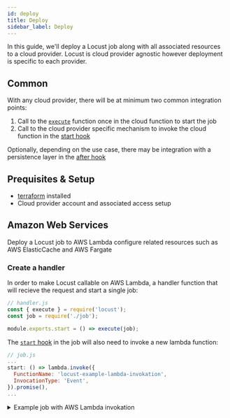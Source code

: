 ```yaml
---
id: deploy
title: Deploy
sidebar_label: Deploy
---
```


In this guide, we'll deploy a Locust job along with all associated resources to a cloud provider. Locust is cloud provider agnostic however deployment is specific to each provider.

## Common

With any cloud provider, there will be at minimum two common integration points:
1. Call to the [`execute`](/docs/api#function-executejobdefinition) function once in the cloud function to start the job
2. Call to the cloud provider specific mechanism to invoke the cloud function in the [start hook](http://localhost:3001/docs/api#function-start)

Optionally, depending on the use case, there may be integration with a persistence layer in the [after hook](http://localhost:3001/docs/api#function-after)

## Prequisites & Setup

* [terraform](https://www.terraform.io/downloads.html) installed
* Cloud provider account and associated access setup

## Amazon Web Services

Deploy a Locust job to AWS Lambda configure related resources such as AWS ElasticCache and AWS Fargate

### Create a handler

In order to make Locust callable on AWS Lambda, a handler function that will recieve the request and start a single job:
```js
// handler.js
const { execute } = require('locust');
const job = require('./job');

module.exports.start = () => execute(job);
```

The [`start` hook](http://localhost:3001/docs/api#function-start) in the job will also need to invoke a new lambda function:

```js
// job.js
...
start: () => lambda.invoke({
  FunctionName: 'locust-example-lambda-invokation',
  InvocationType: 'Event',
}).promise(),
...
```

<details>
<summary>Example job with AWS Lambda invokation</summary>
```js
// job.js
const AWS = require('aws-sdk');
const lambda = new AWS.Lambda({ apiVersion: '2015-03-31' });

module.exports job = {
  extract: async ($, browser) => ({
    'title': await $('title'),
  }),
  start: () => lambda.invoke({
      FunctionName: 'locust-example-lambda-invokation',
      InvocationType: 'Event',
    }).promise(),
  after: (jobResult, snapshot, stop) => {

    console.log(jobResult.data)

  },
  url: 'http://localhost:3000',
  config: {
    name: 'example-job',
    concurrencyLimit: 3,
    depthLimit: 2,
    delay: 3000,
  },
  connection: {
    redis: {
      port: 6379,
      host: process.env.REDIS_HOST
    },
    chrome: {
      browserWSEndpoint: `ws://${process.env.CHROME_HOST}:3000`,
    },
  }
};
```
</details>

#### Bundle

Bundle the source along with any dependencies:
```sh
zip -r ../src.zip ./
```

### Define resources

With source bundled, the next step is to create the Lambda and any other infrastructure resources. In order to accelerate this process, a terraform module, [locust-aws-terraform](https://github.com/achannarasappa/locust-aws-terraform), was created that will setup the resources needed by Locust and should be suitable for most use cases.

Add a reference to the module in your `main.tf` or equivalent terraform file:
```hcl
# main.tf
module "locust" {
  source             = "github.com/achannarasappa/locust-aws-terraform"
  private_subnet_ids = <private_subnets> # replace
  public_subnet_ids  = <public_subnets> # replace
  vpc_id             = <vpc_id> # replace
}
```

Add a lambda function that references the above bundle:
```hcl
resource "aws_lambda_function" "locust_job" {
  filename         = "src.js"
  source_code_hash = filebase64sha256("src.js")

  handler = "handler.start"
  runtime = "nodejs10.x"
  ...
}
```

The Lambda will also need access to other AWS resources. These are encapsulated in the role exposed by `locust-aws-terraform`:
```hcl
resource "aws_lambda_function" "locust_job" {
  ...
  role = "${module.locust.iam_role_arn}"
  ...
}
```

Finally, the hostnames for both the Chrome and Redis instances will need to be passed to the Lambda as environment variables:
```hcl
resource "aws_lambda_function" "locust_job" {
  ...
  environment {
      variables = {
        CHROME_HOST = "${module.locust.chrome_hostname}"
        REDIS_HOST  = "${module.locust.redis_hostname}"
      }
    }
  ...
}
```

A full example of the `main.tf` file can be found in the [single-lambda example](https://github.com/achannarasappa/locust-aws-terraform/tree/master/examples/single-lambda)

### Provision

Push the changes to AWS:
```sh
terraform init
terraform plan
terraform apply
```

### Reference
- [locust](https://github.com/achannarasappa/locust)
- [locust-aws-terraform](https://github.com/achannarasappa/locust-aws-terraform)
  - [AWS single job complete example](https://github.com/achannarasappa/locust-aws-terraform/tree/master/examples/single-lambda)
- [AWS JavaScript SDK](https://docs.aws.amazon.com/AWSJavaScriptSDK/latest/index.html)
  - [AWS Lambda Invoke API reference](https://docs.aws.amazon.com/AWSJavaScriptSDK/latest/AWS/Lambda.html#invoke-property)
- [AWS Lambda function handler guide](https://docs.aws.amazon.com/lambda/latest/dg/nodejs-prog-model-handler.html)